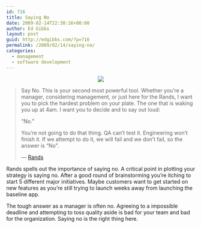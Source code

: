 ```yaml
---
id: 716
title: Saying No
date: 2009-02-14T22:30:16+00:00
author: Ed Gibbs
layout: post
guid: http://edgibbs.com/?p=716
permalink: /2009/02/14/saying-no/
categories:
  - management
  - software development
---
```

<div align="center">
  <img src="http://edgibbs.com/images/say_no.jpg" />
</div>

<!-- http://www.flickr.com/photos/titanas/3279457847/ -->

> Say No. This is your second most powerful tool. Whether you&rsquo;re a manager, considering management, or just here for the Rands, I want you to pick the hardest problem on your plate. The one that is waking you up at 4am. I want you to decide and to say out loud:
> 
> &ldquo;No.&rdquo;
> 
> You&rsquo;re not going to do that thing. QA can&rsquo;t test it. Engineering won&rsquo;t finish it. If we attempt to do it, we will fail and we don&rsquo;t fail, so the answer is &ldquo;No&rdquo;.
> 
> &#8212; [Rands](http://www.randsinrepose.com/archives/2009/01/25/a_disclosure.html) 

Rands spells out the importance of saying no. A critical point in plotting your strategy is saying no. After a good round of brainstorming you&#8217;re itching to start 5 different major initiatives. Maybe customers want to get started on new features as you&#8217;re still trying to launch weeks away from launching the baseline app.

The tough answer as a manager is often no. Agreeing to a impossible deadline and attempting to toss quality aside is bad for your team and bad for the organization. Saying no is the right thing here.